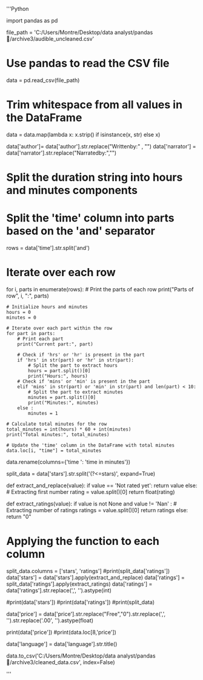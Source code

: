 '''Python 

import pandas as pd

file_path = 'C:/Users/Montre/Desktop/data analyst/pandas 🐼/archive3/audible_uncleaned.csv'


# Use pandas to read the CSV file
data = pd.read_csv(file_path)


# Trim whitespace from all values in the DataFrame
data = data.map(lambda x: x.strip() if isinstance(x, str) else x)

data['author']= data['author'].str.replace("Writtenby:" , "")
data['narrator'] = data['narrator'].str.replace("Narratedby:","")

# Split the duration string into hours and minutes components
# Split the 'time' column into parts based on the 'and' separator
rows = data['time'].str.split('and')

# Iterate over each row
for i, parts in enumerate(rows):
    # Print the parts of each row
    print("Parts of row", i, ":", parts)

    # Initialize hours and minutes
    hours = 0
    minutes = 0

    # Iterate over each part within the row
    for part in parts:
        # Print each part
        print("Current part:", part)

        # Check if 'hrs' or 'hr' is present in the part
        if 'hrs' in str(part) or 'hr' in str(part):
            # Split the part to extract hours
            hours = part.split()[0]
            print("Hours:", hours)
        # Check if 'mins' or 'min' is present in the part
        elif 'mins' in str(part) or 'min' in str(part) and len(part) < 10:
            # Split the part to extract minutes
            minutes = part.split()[0]
            print("Minutes:", minutes)
        else :
            minutes = 1

    # Calculate total minutes for the row
    total_minutes = int(hours) * 60 + int(minutes)
    print("Total minutes:", total_minutes)

    # Update the 'time' column in the DataFrame with total minutes
    data.loc[i, "time"] = total_minutes
data.rename(columns={'time ': 'time in minutes'})



split_data = data['stars'].str.split('(?<=stars)', expand=True)

def extract_and_replace(value):
    if value == 'Not rated yet':
        return value
    else:
        # Extracting first number
        rating = value.split()[0]
        return float(rating)

def extract_ratings(value):
    if value is not None and value != 'Nan' :
        # Extracting number of ratings
        ratings = value.split()[0]
        return ratings
    else:
        return "0"


# Applying the function to each column
split_data.columns = ['stars', 'ratings']
#print(split_data['ratings'])
data['stars'] = data['stars'].apply(extract_and_replace)
data['ratings'] = split_data['ratings'].apply(extract_ratings)
data['ratings'] = data['ratings'].str.replace(',', '').astype(int)


#print(data['stars'])
#print(data['ratings'])
#print(split_data)



data['price'] = data['price'].str.replace("Free","0").str.replace(',', '').str.replace('.00', '').astype(float)

print(data['price'])
#print(data.loc[8,'price'])

data['language'] = data['language'].str.title()

data.to_csv('C:/Users/Montre/Desktop/data analyst/pandas 🐼/archive3/cleaned_data.csv', index=False)




'''
